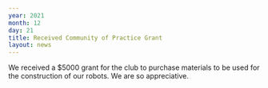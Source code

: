 ```yaml
---
year: 2021
month: 12
day: 21
title: Received Community of Practice Grant​
layout: news
---
```

We received a $5000 grant for the club to purchase materials to be used for the construction of our robots. We are so appreciative.​

